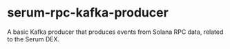 # serum-rpc-kafka-producer

A basic Kafka producer that produces events from Solana RPC data, related to the Serum DEX.
